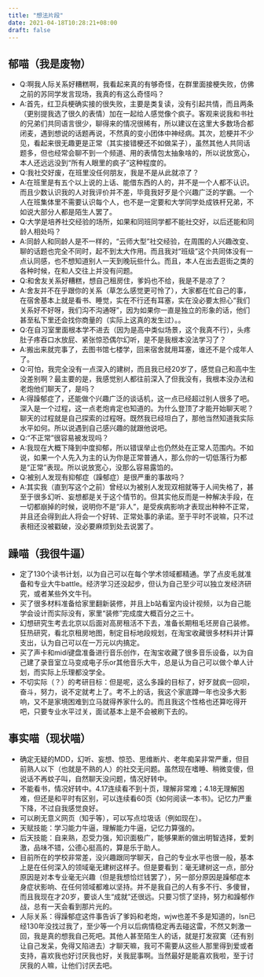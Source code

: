 ```yaml
---
title: "想法片段"
date: 2021-04-18T10:28:21+08:00
draft: false
---
```

## 郁喵（我是废物）
- Q:啊我人际关系好糟糕啊，我看起来真的有够奇怪，在群里面接梗失败，仿佛之前的苏同学发言现场，我真的有这么奇怪吗？
- A:首先，红卫兵梗确实接的很失败，主要是类复读，没有引起共情，而且两条（更别提我选了很久的表情）加在一起给人感觉像个疯子。客观来说我和书社的兄弟们共同语言很少，聊得来的情况很稀有，所以建议在这里大多数场合都闭麦，遇到想说的话题再说，不然真的变小团体中神经病。其次，尬梗并不少见，看起来很无趣更是正常（其实接错梗还不如做呆子），虽然其他人共同话题多，但也经常会聊不到一个频道、用的表情包太抽象啥的，所以说放宽心，本人还远远没到“所有人眼里的疯子”这种程度的。
- Q:我社交好废，在班里没任何朋友，我是不是从此就凉了？
- A:在班里是有五个以上说的上话、能借东西的人的，并不是一个人都不认识。而且少数认识我的人对我评价并不差，毕竟我好歹是个兴趣广泛的学霸。一个人在班集体里不需要认识每个人，也不是一定要和大学同学处成铁杆兄弟，不如说大部分人都是陌生人罢了。
- Q:大学是培养社交经验的场所，如果和同班同学都不能社交好，以后还能和同龄人相处吗？
- A:同龄人和同龄人是不一样的，“云师大型”社交经验，在周围的人兴趣改变、聊的话题也完全不同时，起不到太大作用。而且我对“班级”这个共同体没有一点认同感，也不想知道别人一天到晚玩些什么。而且，本人在出去逛街之类的各种时候，在和人交往上并没有问题。
- Q:和舍友关系好糟糕，想自己租房住，爹妈也不给，我是不是凉了？
- A:舍友并不在乎跟你的关系（草怎么感觉更可怜了），大家都在忙自己的事，在宿舍基本上就是看书、睡觉，实在不行还有耳塞，实在没必要太担心“我们关系好不好呀，我们沟不沟通呀”，因为如果你一直是独立的形象的话，他们甚至私下里还会找你商量的（实际上这真的发生过）。。
- Q:在自习室里面根本学不进去（因为是高中类似场景，这个我真不行），头疼肚子疼吞口水放屁、紧张惊恐偶尔幻听，是不是我根本没法学习了？
- A:搬出来就完事了，去图书馆七楼学，回来宿舍就用耳塞，谁还不是个成年人了。
- Q:可怕，我完全没有一点深入的建树，而且我已经20岁了，感觉自己和高中生没差别啊？最主要的是，我感觉别人都往前深入了但我没有，我根本没办法和老炮他们聊天了，是吗？
- A:得躁郁症了，还能做个兴趣广泛的谈话机，这一点已经超过别人很多了吧。深入是一个过程，这一点老炮肯定也知道的。为什么登顶了才能开始聊天呢？聊天的过程就是自己探索的过程呀。既然我已经坦白了，那他当然知道我实际水平如何。所以说遇到自己感兴趣的就跟他说吧。
- Q:“不正常”很容易被发现吗？
- A:我现在大概下降到中度抑郁，所以错误举止也仍然处在正常人范围内。不如说，如果一个人先入为主的认为你是正常普通人，那么你的一切低落行为都是“正常”表现。所以说放宽心，没那么容易露馅的。
- Q:被别人发现有抑郁症（躁郁症）是很严重的事故吗？
- A:其实我（直到写这个之前）曾经以为被别人发现双相就等于人间失格了，甚至于很多幻听、妄想都是关于这个情节的。但其实他反而是一种解决手段，在一切都崩掉的时候，说明你不是“非人”，是受疾病影响才表现出种种不正常，并且还会得到此人将会一个好转、正常处事的承诺。至于平时不说嘛，只不过表相还没被戳破，没必要麻烦到处去说罢了。
## 躁喵（我很牛逼）
- 定了130个读书计划，以为自己可以在每个学术领域都精通。学了点皮毛就准备和专业大牛battle。经济学习还没起步，但认为自己至少可以独立发经济研究，或者某些外文牛刊。
- 买了很多材料准备给家里翻新装修，并且上b站看室内设计视频，以为自己能学会设计而实际没有，家里“装修”完成度大概百分之三十。
- 幻想研究生考去北京以后面对高房租活不下去，准备长期租毛坯房自己装修。狂热研究，看北京租房地图，制定目标地段规划，在淘宝收藏很多材料并计算支出，认为自己可以在一万元以内搞定。
- 买了声卡和midi键盘准备进行音乐创作，在淘宝收藏了很多音乐设备，以为自己建了录音室立马变成电子乐or其他音乐大牛，总是认为自己可以做个单人计划，而实际上乐理都没学全。
- 不切实际（？）的考研目标：但是呢，这么多躁的目标了，好歹就疯一回呗，奋斗，努力，说不定就考上了。考不上的话，我这个家底蹲一年也没多大影响，又不是家境困难到立马就得养家什么的。而且我这个性格也还算吃得开吧，只要专业水平过关，面试基本上是不会被刷下去的。
## 事实喵（现状喵）
- 确定无疑的MDD，幻听、妄想、惊恐、思维断片、老年痴呆非常严重，但目前熟人以下（也就是不熟的人）的社交无问题。虽然现在嗜睡、稍微变傻，但说话不再蚊子叫，自然聊天没问题，情况好转中。
- 不能看书，情况好转中。4.17连续看不到十页，理解非常难；4.18无理解困难，但还是和平时有区别，可以连续看60页《如何阅读一本书》。记忆力严重下降，不过自我感觉良好。
- 可以刷无意义网页（知乎等），可以写点垃圾话（例如现在）。
- 天赋技能：学习能力牛逼，理解能力牛逼，记忆力算强的。
- 后天技能：自来熟，忍受力强，知识面极广，能够果断的做出明智选择，爱刺激，品味不错，公德心挺高的，算是乐于助人。
- 目前所在的学校非常差，没兴趣跟同学聊天，自己的专业水平也很一般，基本上是在任何深入的领域毫无建树这样子。但是要看到：毫无建树这一点，部分原因是对本专业毫无兴趣（但是我想恰烂钱罢了），另一部分原因是躁郁症本身症状影响、在任何领域都难以坚持。并不是我自己的人有多不行、多傻冒，而且我现在才20岁，要谈人生“成就”还很远。只要习惯了坚持，努力和躁郁作战，总有一天会看到那片光的。
- 人际关系：得躁郁症这件事告诉了爹妈和老炮，wjw也差不多是知道的，lsn已经130年没找过我了，至少等一个月以后病情稳定再去碰这雷，不然又刺激一回，我是真的想我自己死吧。其他人甚至陌生人的话，就是打发寂寞（还有别让自己发呆，免得又陷进去）才聊天嘛，我可不需要从这些人那里得到爱或者支持，喜欢我也好讨厌我也好，关我屁事啊。当然最好是能喜欢我啦，至于讨厌我的人嘛，让他们讨厌去吧。